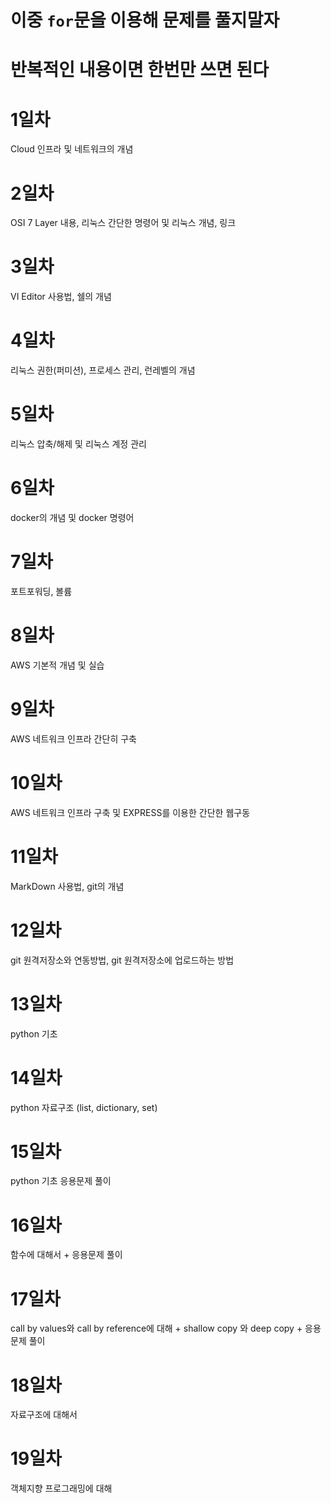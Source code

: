 # **이중 `for`문을 이용해 문제를 풀지말자**

# **반복적인 내용이면 한번만 쓰면 된다**

# 1일차
Cloud 인프라 및 네트워크의 개념

# 2일차
OSI 7 Layer 내용, 리눅스 간단한 명령어 및 리눅스 개념, 링크

# 3일차
VI Editor 사용법, 쉘의 개념

# 4일차
리눅스 권한(퍼미션), 프로세스 관리, 런레벨의 개념

# 5일차
리눅스 압축/해제 및 리눅스 계정 관리

# 6일차
docker의 개념 및 docker 명령어

# 7일차
포트포워딩, 볼륨

# 8일차
AWS 기본적 개념 및 실습

# 9일차
AWS 네트워크 인프라 간단히 구축

# 10일차
AWS 네트워크 인프라 구축 및 EXPRESS를 이용한 간단한 웹구동

# 11일차
MarkDown 사용법, git의 개념

# 12일차
git 원격저장소와 연동방법, git 원격저장소에 업로드하는 방법

# 13일차
python 기초

# 14일차
python 자료구조 (list, dictionary, set)

# 15일차
python 기초 응용문제 풀이

# 16일차
함수에 대해서 + 응용문제 풀이

# 17일차
call by values와 call by reference에 대해 + shallow copy 와 deep copy + 응용 문제 풀이

# 18일차
자료구조에 대해서

# 19일차
객체지향 프로그래밍에 대해